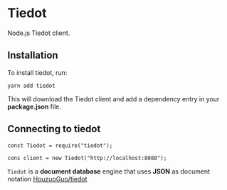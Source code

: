 # Tiedot

Node.js Tiedot client.

## Installation

To install tiedot, run:

    yarn add tiedot
    
This will download the Tiedot client and add a dependency entry in your **package.json** file.

## Connecting to tiedot

```JS
const Tiedot = require("tiedot");

cons client = new Tiedot("http://localhost:8080");
```



`Tiedot` is a **document database** engine that uses **JSON** as document notation [HouzuoGuo/tiedot](https://github.com/HouzuoGuo/tiedot)
